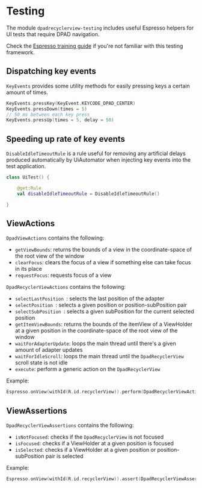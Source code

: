 # Testing

The module `dpadrecyclerview-testing` includes useful Espresso helpers for UI tests that require DPAD navigation.

Check the [Espresso training guide](https://developer.android.com/training/testing/espresso/basics) if you're not familiar with this testing framework. 

## Dispatching key events

`KeyEvents` provides some utility methods for easily pressing keys a certain amount of times.

```kotlin
KeyEvents.pressKey(KeyEvent.KEYCODE_DPAD_CENTER)
KeyEvents.pressDown(times = 5)
// 50 ms between each key press
KeyEvents.pressUp(times = 5, delay = 50)
```

## Speeding up rate of key events

`DisableIdleTimeoutRule` is a rule useful for removing any artificial delays produced automatically by UiAutomator when injecting key events into the test application.

```kotlin linenums="1"
class UiTest() {

    @get:Rule
    val disableIdleTimeoutRule = DisableIdleTimeoutRule()

}
``` 

## ViewActions


`DpadViewActions` contains the following:

* `getViewBounds`: returns the bounds of a view in the coordinate-space of the root view of the window
* `clearFocus`: clears the focus of a view if something else can take focus in its place
* `requestFocus`: requests focus of a view

`DpadRecyclerViewActions` contains the following:

* `selectLastPosition `: selects the last position of the adapter
* `selectPosition `: selects a given position or position-subPosition pair
* `selectSubPosition `: selects a given subPosition for the current selected position
* `getItemViewBounds`: returns the bounds of the itemView of a ViewHolder at a given position in the coordinate-space of the root view of the window
* `waitForAdapterUpdate`: loops the main thread until there's a given amount of adapter updates
* `waitForIdleScroll`: loops the main thread until the `DpadRecyclerView` scroll state is not idle
* `execute`: perform a generic action on the `DpadRecyclerView`

Example:

```kotlin
Espresso.onView(withId(R.id.recyclerView)).perform(DpadRecyclerViewActions.selectPosition(5))
``` 

## ViewAssertions

`DpadRecyclerViewAssertions` contains the following:

* `isNotFocused`: checks if the `DpadRecyclerView` is not focused
* `isFocused`: checks if a ViewHolder at a given position is focused
* `isSelected`: checks if a ViewHolder at a given position or position-subPosition pair is selected

Example:

```kotlin
Espresso.onView(withId(R.id.recyclerView)).assert(DpadRecyclerViewAssertions.isFocused(position = 5))
``` 